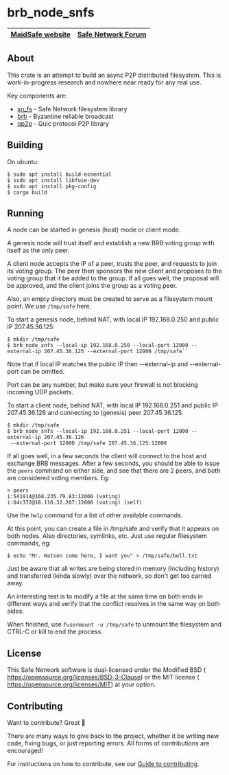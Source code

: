 # brb_node_snfs

[MaidSafe website](http://maidsafe.net) | [Safe Network Forum](https://safenetforum.org/)
:-------------------------------------: | :---------------------------------------------:

## About

This crate is an attempt to build an async P2P distributed filesystem.  This is work-in-progress research and nowhere near ready for any real use.

Key components are:
* [sn_fs](https://github.com/maidsafe/sn_fs/) - Safe Network filesystem library
* [brb](https://github.com/maidsafe/brb/) - Byzantine reliable broadcast
* [qp2p](https://github.com/maidsafe/qp2p/) - Quic protocol P2P library

## Building

On ubuntu:

```
$ sudo apt install build-essential
$ sudo apt install libfuse-dev
$ sudo apt install pkg-config
$ cargo build
```

## Running

A node can be started in genesis (host) mode or client mode.

A genesis node will trust itself and establish a new BRB voting group with itself as the only peer.

A client node accepts the IP of a peer, trusts the peer, and requests to join its voting group.  The peer then sponsors the new client and proposes to the voting group that it be added to the group.  If all goes well, the proposal will be approved, and the client joins the group as a voting peer.

Also, an empty directory must be created to serve as a filesystem mount point.  We use `/tmp/safe` here.

To start a genesis node, behind NAT, with local IP 192.168.0.250 and public IP 207.45.36.125:

```
$ mkdir /tmp/safe
$ brb_node_snfs --local-ip 192.168.0.250 --local-port 12000 --external-ip 207.45.36.125 --external-port 12000 /tmp/safe``
```

Note that if local IP matches the public IP then --external-ip and --external-port can be omitted.

Port can be any number, but make sure your firewall is not blocking incoming UDP packets.

To start a client node, behind NAT, with local IP 192.168.0.251 and public IP 207.45.36.126 and connecting to (genesis) peer 207.45.36.125.

```
$ mkdir /tmp/safe
$ brb_node_snfs --local-ip 192.168.0.251 --local-port 12000 --external-ip 207.45.36.126
 --external-port 12000 /tmp/safe 207.45.36.125:12000
```

If all goes well, in a few seconds the client will connect to the host and exchange BRB messages.  After a few seconds, you should be able to issue the `peers` command on either side, and see that there are 2 peers, and both are considered voting members.  Eg:

```
> peers
i:541914@168.235.79.83:12000 (voting)
i:64c372@18.116.32.207:12000 (voting) (self)
```

Use the `help` command for a list of other available commands.

At this point, you can create a file in /tmp/safe and verify that it appears on both nodes.  Also directories, symlinks, etc.  Just use regular filesystem commands, eg:

```
$ echo "Mr. Watson come here, I want you" > /tmp/safe/bell.txt
```

Just be aware that all writes are being stored in memory (including history) and transferred (kinda slowly) over the network, so don't get too carried away.

An interesting test is to modify a file at the same time on both ends in different ways and verify that the conflict resolves in the same way on both sides.

When finished, use `fusermount -u /tmp/safe` to unmount the filesystem and CTRL-C or kill to end the process.

## License

This Safe Network software is dual-licensed under the Modified BSD (<LICENSE-BSD> <https://opensource.org/licenses/BSD-3-Clause>) or the MIT license (<LICENSE-MIT> <https://opensource.org/licenses/MIT>) at your option.

## Contributing

Want to contribute? Great :tada:

There are many ways to give back to the project, whether it be writing new code, fixing bugs, or just reporting errors. All forms of contributions are encouraged!

For instructions on how to contribute, see our [Guide to contributing](https://github.com/maidsafe/QA/blob/master/CONTRIBUTING.md).
